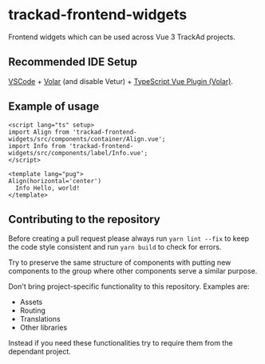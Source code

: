 # trackad-frontend-widgets

Frontend widgets which can be used across Vue 3 TrackAd projects.

## Recommended IDE Setup

[VSCode](https://code.visualstudio.com/) + [Volar](https://marketplace.visualstudio.com/items?itemName=Vue.volar) (and disable Vetur) + [TypeScript Vue Plugin (Volar)](https://marketplace.visualstudio.com/items?itemName=Vue.vscode-typescript-vue-plugin).

## Example of usage

```vue
<script lang="ts" setup>
import Align from 'trackad-frontend-widgets/src/components/container/Align.vue';
import Info from 'trackad-frontend-widgets/src/components/label/Info.vue';
</script>

<template lang="pug">
Align(horizontal='center')
  Info Hello, world!
</template>
```

## Contributing to the repository

Before creating a pull request please always run `yarn lint --fix`
to keep the code style consistent and run `yarn build` to check for errors.

Try to preserve the same structure of components with putting new components
to the group where other components serve a similar purpose.

Don't bring project-specific functionality to this repository. Examples are:
- Assets
- Routing
- Translations
- Other libraries

Instead if you need these functionalities try to require them
from the dependant project.
